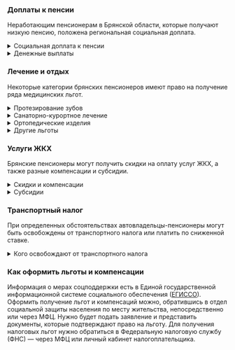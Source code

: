### Доплаты к пенсии
Неработающим пенсионерам в Брянской области, которые получают низкую пенсию, положена региональная социальная доплата. 
<details>
<summary>Социальная доплата к пенсии</summary>
В Брянской области региональный прожиточный минимум пенсионера ниже общефедерального. Поэтому неработающим пенсионерам с низкой пенсией положена федеральная социальная доплата до российского прожиточного минимума пенсионера. В 2021 году эта сумма [составляет]( https://pfr.gov.ru/grazhdanam/pensionres/soc_doplata/~7905) 10 022 рубля. Для назначения выплаты нужно обращаться в территориальное отделение Пенсионного фонда по месту своего жительства. 
</details>
<details>
<summary>Денежные выплаты</summary>
Если пенсионер относится к льготной категории, ему положена ежемесячная денежная выплата (ЕДВ), которую регулярно индексируют. Брянским ветеранам труда и пострадавшим от политических репрессий [полагается]( https://docs.cntd.ru/document/974002302) ЕДВ в сумме 416 рублей, а реабилитированным лицам и труженикам тыла — 519 рублей. 
</details>


### Лечение и отдых
Некоторые категории брянских пенсионеров имеют право на получение ряда медицинских льгот.  
<details>
<summary>Протезирование зубов</summary>
Брянским пенсионерам, которые являются ветеранами труда, тружениками тыла, реабилитированными лицами или пострадавшими от репрессий, [возмещают]( https://docs.cntd.ru/document/974002302) часть расходов на изготовление и ремонт зубных протезов (кроме изготовленных из драгоценных металлов и металлокерамики). Компенсация составляет 75% от потраченного, но не более 2500 рублей в год. 
</details>
<details>
<summary>Санаторно-курортное лечение</summary>
Брянским инвалидам I группы вследствие военной травмы, по зрению или страдающим хронической почечной недостаточностью возмещают расходы на оплату проезда к месту лечения или реабилитации и обратно в поездах дальнего следования или междугородних автобусах.
</details>
<details>
<summary>Ортопедические изделия</summary>
В Брянской области пенсионеров, не являющихся инвалидами, обеспечивают по назначению врача протезно-ортопедическими изделиями.
</details>
<details>
<summary>Другие льготы</summary>
Брянские ветераны труда сохраняют обслуживание в поликлиниках и других медицинских учреждениях, к которым они были прикреплены в период работы до выхода на пенсию. Преимущественное право приёма в дома-интернаты для престарелых и инвалидов имеют брянские реабилитированные и пострадавшие от репрессий пенсионеры.
</details>


### Услуги ЖКХ
Брянские пенсионеры могут получить скидки на оплату услуг ЖКХ, а также разные компенсации и субсидии. 
<details>
<summary>Скидки и компенсации</summary>
Ветеранам труда и военной службы в Брянской области выплачивают 50-процентную компенсацию на оплату жилого помещения и коммунальных услуг, а также оплату капремонта. Право на возврат 50% расходов есть у реабилитированных и пострадавших от репрессий граждан. При этом выплата «в пределах утверждённых нормативов потребления» положена только тем, у кого нет задолженности по оплате услуг ЖКХ.
Одиноких неработающих пенсионеров по достижении 70 лет освобождают от взносов на капремонт на 50%, а когда им исполняется 80 лет, они могут не оплачивать этот взнос совсем. Льгота распространяется и на граждан этого возраста, если их семья состоит из неработающих пенсионеров и (или) инвалидов. 
Реабилитированные и пострадавшие от репрессий граждане имеют право на внеочередную установку телефона. 
</details>
<details>
<summary>Субсидии</summary>
Брянские пенсионеры могут рассчитывать на субсидию при тратах на оплату ЖКУ 22% дохода.
</details>

### Транспортный налог
При определенных обстоятельствах автовладельцы-пенсионеры могут быть освобождены от транспортного налога или платить по сниженной ставке. 
<details>
<summary>Кого освобождают от транспортного налога</summary>
В Брянской области от налога [освобождены]( https://docs.cntd.ru/document/974002052) инвалиды I и II группы, а пенсионеры и мужчины старше 60 лет, а женщины — 55 лет платят 50% от него. Льгота распространяется на один легковой автомобиль мощностью не более 100 л. с., а также мотоцикл или мотороллер мощностью до 40 л. с.
Также от уплаты транспортного налога освобождены Герои СССР и РФ, награждённые орденом Славы трёх степеней. Не платят налог участники и инвалиды ВОВ и боевых действий, чернобыльцы. Освобождение от налога действует на один легковой автомобиль мощностью не более 100 л. с. 
</details>

### Как оформить льготы и компенсации 
Информация о мерах соцподдержки есть в Единой государственной информационной системе социального обеспечения ([ЕГИССО]( http://egisso.ru/site/client/#/)). Оформить получение льгот и компенсаций можно, обратившись в отдел социальной защиты населения по месту жительства, непосредственно или через МФЦ. Нужно будет подать заявление и представить документы, которые подтверждают право на льготу. Для получения налоговых льгот нужно обратиться в Федеральную налоговую службу (ФНС) — через МФЦ или личный кабинет налогоплательщика.


















